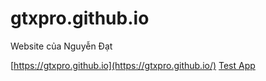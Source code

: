 # gtxpro.github.io
Website của Nguyễn Đạt

[https://gtxpro.github.io](https://gtxpro.github.io/)
[Test App](https://gtxpro.github.io/app/)
